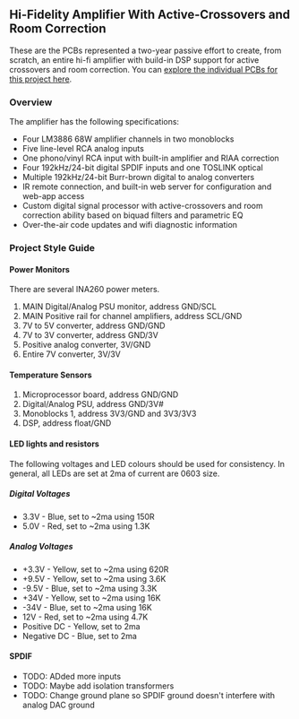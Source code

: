 ## Hi-Fidelity Amplifier With Active-Crossovers and Room Correction

These are the PCBs represented a two-year passive effort to create, from scratch, an entire hi-fi amplifier with build-in DSP support for active crossovers and room 
correction.  You can [explore the individual PCBs for this project here](/pcbs).

### Overview

The amplifier has the following specifications:

* Four LM3886 68W amplifier channels in two monoblocks
* Five line-level RCA analog inputs
* One phono/vinyl RCA input with built-in amplifier and RIAA correction
* Four 192kHz/24-bit digital SPDIF inputs and one TOSLINK optical
* Multiple 192kHz/24-bit Burr-brown digital to analog converters
* IR remote connection, and built-in web server for configuration and web-app access
* Custom digital signal processor with active-crossovers and room correction ability based on biquad filters and parametric EQ
* Over-the-air code updates and wifi diagnostic information 

### Project Style Guide

#### Power Monitors

There are several INA260 power meters.  

1) MAIN Digital/Analog PSU monitor, address GND/SCL
2) MAIN Positive rail for channel amplifiers, address SCL/GND
3) 7V to 5V converter, address GND/GND
4) 7V to 3V converter, address GND/3V
5) Positive analog converter,  3V/GND
6) Entire 7V converter, 3V/3V

#### Temperature Sensors

1) Microprocessor board, address GND/GND
2) Digital/Analog PSU, address GND/3V#
3) Monoblocks 1, address 3V3/GND and 3V3/3V3
4) DSP, address float/GND

#### LED lights and resistors

The following voltages and LED colours should be used for consistency. In general, all LEDs are set at 2ma of current are 0603 size.

##### Digital Voltages

- 3.3V - Blue, set to ~2ma using 150R 
- 5.0V - Red, set to ~2ma using 1.3K

##### Analog Voltages

* +3.3V - Yellow, set to ~2ma using 620R
* +9.5V - Yellow, set to ~2ma using 3.6K
* -9.5V - Blue, set to ~2ma using 3.3K
* +34V - Yellow, set to ~2ma using 16K
* -34V - Blue, set to ~2ma using 16K
* 12V - Red, set to ~2ma using 4.7K
* Positive DC - Yellow, set to 2ma
* Negative DC - Blue, set to 2ma

#### SPDIF

- TODO: ADded more inputs
- TODO: Maybe add isolation transformers
- TODO: Change ground plane so SPDIF ground doesn't interfere with analog DAC ground

